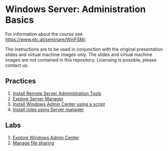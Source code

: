 # Windows Server: Administration Basics

For information about the course see <https://www.etc.at/seminare/WinFSM/>.

The instructions are to be used in conjunction with the original presentation slides and virtual machine images only. The slides and virtual machine images are not contained in this repository. Licensing is possible, please contact us.

## Practices

1. [Install Remote Server Administration Tools](Practices/Install-Remote-Server-Administration-Tools.md)
1. [Explore Server Manager](Practices/Explore-Server-Manager.md)
1. [Install Windows Admin Center using a script](Practices/Install-Windows-Admin-Center-using-a-script.md)
1. [Install roles using Server manager](Practices/Install-roles-using-Server-Manager.md)

## Labs

1. [Explore Windows Admin Center](Labs/Explore-Windows-Admin-Center.md)
1. [Manage file sharing](Labs/Manage-file-sharing.md)
